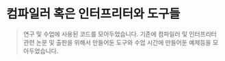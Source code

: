 # 컴파일러 혹은 인터프리터와 도구들

> 연구 및 수업에 사용된 코드를 모아두었습니다. 기존에 컴파일러 및 인터프리터 관련 논문 및 출판을 위해서 만들어둔 도구와 수업 시간에 만들어둔 예제등을 모아두었습니다.
